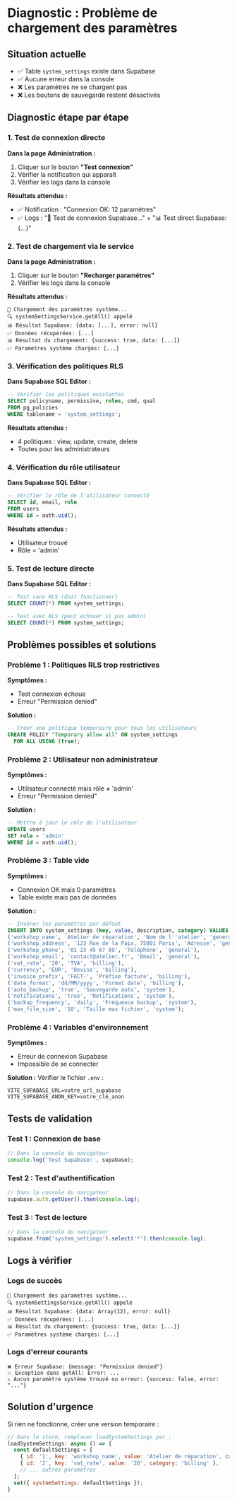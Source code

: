 # Diagnostic : Problème de chargement des paramètres

## Situation actuelle
- ✅ Table `system_settings` existe dans Supabase
- ✅ Aucune erreur dans la console
- ❌ Les paramètres ne se chargent pas
- ❌ Les boutons de sauvegarde restent désactivés

## Diagnostic étape par étape

### 1. Test de connexion directe

**Dans la page Administration :**
1. Cliquer sur le bouton **"Test connexion"**
2. Vérifier la notification qui apparaît
3. Vérifier les logs dans la console

**Résultats attendus :**
- ✅ Notification : "Connexion OK: 12 paramètres"
- ✅ Logs : "🧪 Test de connexion Supabase..." + "📊 Test direct Supabase: {...}"

### 2. Test de chargement via le service

**Dans la page Administration :**
1. Cliquer sur le bouton **"Recharger paramètres"**
2. Vérifier les logs dans la console

**Résultats attendus :**
```
🔄 Chargement des paramètres système...
🔍 systemSettingsService.getAll() appelé
📊 Résultat Supabase: {data: [...], error: null}
✅ Données récupérées: [...]
📊 Résultat du chargement: {success: true, data: [...]}
✅ Paramètres système chargés: [...]
```

### 3. Vérification des politiques RLS

**Dans Supabase SQL Editor :**
```sql
-- Vérifier les politiques existantes
SELECT policyname, permissive, roles, cmd, qual 
FROM pg_policies 
WHERE tablename = 'system_settings';
```

**Résultats attendus :**
- 4 politiques : view, update, create, delete
- Toutes pour les administrateurs

### 4. Vérification du rôle utilisateur

**Dans Supabase SQL Editor :**
```sql
-- Vérifier le rôle de l'utilisateur connecté
SELECT id, email, role 
FROM users 
WHERE id = auth.uid();
```

**Résultats attendus :**
- Utilisateur trouvé
- Rôle = 'admin'

### 5. Test de lecture directe

**Dans Supabase SQL Editor :**
```sql
-- Test sans RLS (doit fonctionner)
SELECT COUNT(*) FROM system_settings;

-- Test avec RLS (peut échouer si pas admin)
SELECT COUNT(*) FROM system_settings;
```

## Problèmes possibles et solutions

### Problème 1 : Politiques RLS trop restrictives

**Symptômes :**
- Test connexion échoue
- Erreur "Permission denied"

**Solution :**
```sql
-- Créer une politique temporaire pour tous les utilisateurs
CREATE POLICY "Temporary allow all" ON system_settings
  FOR ALL USING (true);
```

### Problème 2 : Utilisateur non administrateur

**Symptômes :**
- Utilisateur connecté mais rôle ≠ 'admin'
- Erreur "Permission denied"

**Solution :**
```sql
-- Mettre à jour le rôle de l'utilisateur
UPDATE users 
SET role = 'admin' 
WHERE id = auth.uid();
```

### Problème 3 : Table vide

**Symptômes :**
- Connexion OK mais 0 paramètres
- Table existe mais pas de données

**Solution :**
```sql
-- Insérer les paramètres par défaut
INSERT INTO system_settings (key, value, description, category) VALUES
('workshop_name', 'Atelier de réparation', 'Nom de l''atelier', 'general'),
('workshop_address', '123 Rue de la Paix, 75001 Paris', 'Adresse', 'general'),
('workshop_phone', '01 23 45 67 89', 'Téléphone', 'general'),
('workshop_email', 'contact@atelier.fr', 'Email', 'general'),
('vat_rate', '20', 'TVA', 'billing'),
('currency', 'EUR', 'Devise', 'billing'),
('invoice_prefix', 'FACT-', 'Préfixe facture', 'billing'),
('date_format', 'dd/MM/yyyy', 'Format date', 'billing'),
('auto_backup', 'true', 'Sauvegarde auto', 'system'),
('notifications', 'true', 'Notifications', 'system'),
('backup_frequency', 'daily', 'Fréquence backup', 'system'),
('max_file_size', '10', 'Taille max fichier', 'system');
```

### Problème 4 : Variables d'environnement

**Symptômes :**
- Erreur de connexion Supabase
- Impossible de se connecter

**Solution :**
Vérifier le fichier `.env` :
```
VITE_SUPABASE_URL=votre_url_supabase
VITE_SUPABASE_ANON_KEY=votre_clé_anon
```

## Tests de validation

### Test 1 : Connexion de base
```javascript
// Dans la console du navigateur
console.log('Test Supabase:', supabase);
```

### Test 2 : Test d'authentification
```javascript
// Dans la console du navigateur
supabase.auth.getUser().then(console.log);
```

### Test 3 : Test de lecture
```javascript
// Dans la console du navigateur
supabase.from('system_settings').select('*').then(console.log);
```

## Logs à vérifier

### Logs de succès
```
🔄 Chargement des paramètres système...
🔍 systemSettingsService.getAll() appelé
📊 Résultat Supabase: {data: Array(12), error: null}
✅ Données récupérées: [...]
📊 Résultat du chargement: {success: true, data: [...]}
✅ Paramètres système chargés: [...]
```

### Logs d'erreur courants
```
❌ Erreur Supabase: {message: "Permission denied"}
💥 Exception dans getAll: Error: ...
⚠️ Aucun paramètre système trouvé ou erreur: {success: false, error: "..."}
```

## Solution d'urgence

Si rien ne fonctionne, créer une version temporaire :

```javascript
// Dans le store, remplacer loadSystemSettings par :
loadSystemSettings: async () => {
  const defaultSettings = [
    { id: '1', key: 'workshop_name', value: 'Atelier de réparation', category: 'general' },
    { id: '2', key: 'vat_rate', value: '20', category: 'billing' },
    // ... autres paramètres
  ];
  set({ systemSettings: defaultSettings });
}
```
